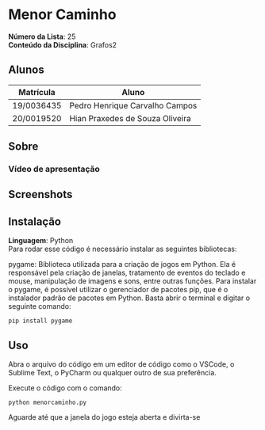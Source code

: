 # Menor Caminho

**Número da Lista**: 25<br>
**Conteúdo da Disciplina**: Grafos2<br>

## Alunos
|Matrícula | Aluno |
| -- | -- |
| 19/0036435  |  Pedro Henrique Carvalho Campos |
| 20/0019520  |  Hian Praxedes de Souza Oliveira |

## Sobre 



### Vídeo de apresentação


## Screenshots



## Instalação 
**Linguagem**: Python<br>
Para rodar esse código é necessário instalar as seguintes bibliotecas:

pygame: Biblioteca utilizada para a criação de jogos em Python. Ela é responsável pela criação de janelas, tratamento de eventos do teclado e mouse, manipulação de imagens e sons, entre outras funções.
Para instalar o pygame, é possível utilizar o gerenciador de pacotes pip, que é o instalador padrão de pacotes em Python. Basta abrir o terminal e digitar o seguinte comando:

``` shell 
pip install pygame 
``` 

## Uso 
Abra o arquivo do código em um editor de código como o VSCode, o Sublime Text, o PyCharm ou qualquer outro de sua preferência.

Execute o código com o comando:

``` shell 
python menorcaminho.py
``` 

Aguarde até que a janela do jogo esteja aberta e divirta-se